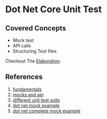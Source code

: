 # Dot Net Core Unit Test


## Covered Concepts

* Mock test
* API calls
* Structuring Test files


Checkout The [Elaboration](note_pages/elaboration.md)

## References

1. [fundamentals](https://docs.microsoft.com/en-us/dotnet/core/testing/)
2. [mocks and api](http://asp.net-hacker.rocks/2017/09/27/testing-aspnetcore.html)
3. [different unit test suits](http://asp.net-hacker.rocks/2017/03/31/unit-testing-with-dotnetcore.html)
4. [dot net mock example](https://docs.microsoft.com/en-us/aspnet/core/mvc/controllers/testing)
5. [dot net complete mock example](http://dotnetliberty.com/index.php/2016/02/22/moq-on-net-core/)